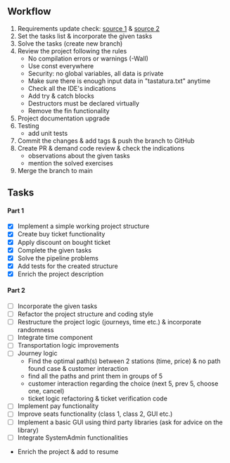 ## Workflow
1. Requirements update check: [source 1](https://github.com/Ionnier/poo/tree/main) & [source 2](https://github.com/Ionnier/oop-template)
2. Set the tasks list & incorporate the given tasks
3. Solve the tasks (create new branch)
4. Review the project following the rules
    - No compilation errors or warnings (-Wall)
    - Use const everywhere
    - Security: no global variables, all data is private
    - Make sure there is enough input data in "tastatura.txt" anytime
    - Check all the IDE's indications
    - Add try & catch blocks
    - Destructors must be declared virtually
    - Remove the fin functionality
5. Project documentation upgrade
6. Testing
    - add unit tests
7. Commit the changes & add tags & push the branch to GitHub
8. Create PR & demand code review & check the indications
   - observations about the given tasks
   - mention the solved exercises
9. Merge the branch to main

## Tasks
#### Part 1
- [x] Implement a simple working project structure
- [x] Create buy ticket functionality
- [x] Apply discount on bought ticket
- [x] Complete the given tasks
- [x] Solve the pipeline problems
- [x] Add tests for the created structure
- [x] Enrich the project description
#### Part 2
- [ ] Incorporate the given tasks
- [ ] Refactor the project structure and coding style
- [ ] Restructure the project logic (journeys, time etc.) & incorporate randomness
- [ ] Integrate time component
- [ ] Transportation logic improvements
- [ ] Journey logic
  - Find the optimal path(s) between 2 stations 
    (time, price) & no path found case & customer interaction
  - find all the paths and print them in groups of 5
  - customer interaction regarding the choice (next 5, prev 5, choose one, cancel)
  - ticket logic refactoring & ticket verification code
- [ ] Implement pay functionality
- [ ] Improve seats functionality (class 1, class 2, GUI etc.)
- [ ] Implement a basic GUI using third party libraries (ask for advice on the library)
- [ ] Integrate SystemAdmin functionalities
- Enrich the project & add to resume

